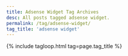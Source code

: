 ```yaml
---
title: Adsense Widget Tag Archives
desc: All posts tagged adsense widget.
permalink: /tag/adsense-widget/
tag_title: 'adsense widget'
---
```

{% include tagloop.html tag=page.tag_title %}